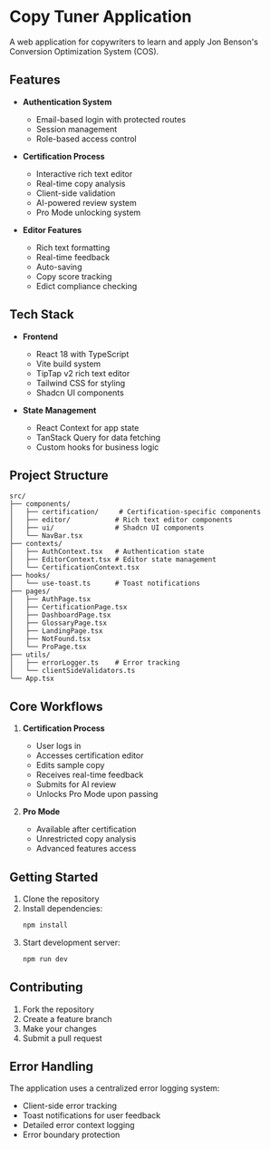 
# Copy Tuner Application

A web application for copywriters to learn and apply Jon Benson's Conversion Optimization System (COS).

## Features

- **Authentication System**
  - Email-based login with protected routes
  - Session management
  - Role-based access control

- **Certification Process**
  - Interactive rich text editor
  - Real-time copy analysis
  - Client-side validation
  - AI-powered review system
  - Pro Mode unlocking system

- **Editor Features**
  - Rich text formatting
  - Real-time feedback
  - Auto-saving
  - Copy score tracking
  - Edict compliance checking

## Tech Stack

- **Frontend**
  - React 18 with TypeScript
  - Vite build system
  - TipTap v2 rich text editor
  - Tailwind CSS for styling
  - Shadcn UI components

- **State Management**
  - React Context for app state
  - TanStack Query for data fetching
  - Custom hooks for business logic

## Project Structure

```
src/
├── components/
│   ├── certification/     # Certification-specific components
│   ├── editor/           # Rich text editor components
│   ├── ui/               # Shadcn UI components
│   └── NavBar.tsx
├── contexts/
│   ├── AuthContext.tsx   # Authentication state
│   ├── EditorContext.tsx # Editor state management
│   └── CertificationContext.tsx
├── hooks/
│   └── use-toast.ts      # Toast notifications
├── pages/
│   ├── AuthPage.tsx
│   ├── CertificationPage.tsx
│   ├── DashboardPage.tsx
│   ├── GlossaryPage.tsx
│   ├── LandingPage.tsx
│   ├── NotFound.tsx
│   └── ProPage.tsx
├── utils/
│   ├── errorLogger.ts    # Error tracking
│   └── clientSideValidators.ts
└── App.tsx
```

## Core Workflows

1. **Certification Process**
   - User logs in
   - Accesses certification editor
   - Edits sample copy
   - Receives real-time feedback
   - Submits for AI review
   - Unlocks Pro Mode upon passing

2. **Pro Mode**
   - Available after certification
   - Unrestricted copy analysis
   - Advanced features access

## Getting Started

1. Clone the repository
2. Install dependencies:
   ```bash
   npm install
   ```
3. Start development server:
   ```bash
   npm run dev
   ```

## Contributing

1. Fork the repository
2. Create a feature branch
3. Make your changes
4. Submit a pull request

## Error Handling

The application uses a centralized error logging system:
- Client-side error tracking
- Toast notifications for user feedback
- Detailed error context logging
- Error boundary protection

